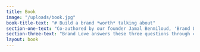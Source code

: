 ```yaml
---
title: Book
image: "/uploads/book.jpg"
book-title-text: "# Build a brand *worth* talking about"
section-one-text: "Co-authored by our founder Jamal Benmiloud, 'Brand Love: How to build a brand worth talking about’ is a journey that takes you around the world in search of the businesses both fans and industry analysts are talking about."
section-three-text: "Brand Love answers these three questions through case studies of brands doing it right; brands well-adapted to the digital age; brands that can build billion dollar market caps without significant sums spent on advertising; and brands that defy the expectations of both investors and their category by breaking all the rules. If you’re interested in finding out more about our book, please fill out your details and we’ll send you a complimentary sample. * denotes required field"
layout: book
---
```


